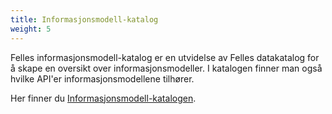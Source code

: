 ```yaml
---
title: Informasjonsmodell-katalog
weight: 5
---
```


Felles informasjonsmodell-katalog er en utvidelse av Felles datakatalog for å skape en oversikt over informasjonsmodeller. I katalogen finner man også hvilke API'er informasjonsmodellene tilhører.

Her finner du <a href="https://fellesdatakatalog.brreg.no/informationmodels" target="_blank">Informasjonsmodell-katalogen</a>.

